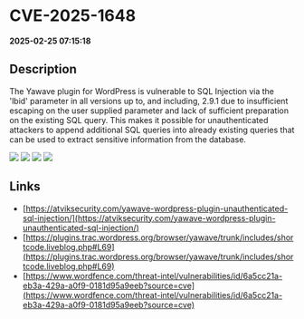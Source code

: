 # CVE-2025-1648

**2025-02-25 07:15:18**

## Description
The Yawave plugin for WordPress is vulnerable to SQL Injection via the 'lbid' parameter in all versions up to, and including, 2.9.1 due to insufficient escaping on the user supplied parameter and lack of sufficient preparation on the existing SQL query.  This makes it possible for unauthenticated attackers to append additional SQL queries into already existing queries that can be used to extract sensitive information from the database.

![](https://img.shields.io/static/v1?label=Exploit&message=Yes&color=red)
![](https://img.shields.io/static/v1?label=Score&message=7.5&color=red)
![](https://img.shields.io/static/v1?label=Severity&message=HIGH&color=red)
![](https://img.shields.io/static/v1?label=CWE&message=SQL&color=green)

## Links
- [https://atviksecurity.com/yawave-wordpress-plugin-unauthenticated-sql-injection/](https://atviksecurity.com/yawave-wordpress-plugin-unauthenticated-sql-injection/)
- [https://plugins.trac.wordpress.org/browser/yawave/trunk/includes/shortcode.liveblog.php#L69](https://plugins.trac.wordpress.org/browser/yawave/trunk/includes/shortcode.liveblog.php#L69)
- [https://www.wordfence.com/threat-intel/vulnerabilities/id/6a5cc21a-eb3a-429a-a0f9-0181d95a9eeb?source=cve](https://www.wordfence.com/threat-intel/vulnerabilities/id/6a5cc21a-eb3a-429a-a0f9-0181d95a9eeb?source=cve)

